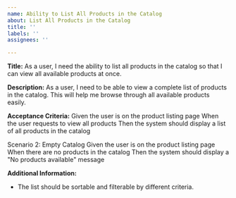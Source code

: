 ```yaml
---
name: Ability to List All Products in the Catalog
about: List All Products in the Catalog
title: ''
labels: ''
assignees: ''

---
```


**Title:** As a user, I need the ability to list all products in the catalog so that I can view all available products at once.

**Description:**
As a user, I need to be able to view a complete list of products in the catalog. This will help me browse through all available products easily.

**Acceptance Criteria:**
Given the user is on the product listing page
When the user requests to view all products
Then the system should display a list of all products in the catalog

Scenario 2: Empty Catalog
Given the user is on the product listing page
When there are no products in the catalog
Then the system should display a "No products available" message

**Additional Information:**
- The list should be sortable and filterable by different criteria.
